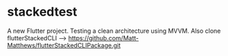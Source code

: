 # stackedtest

A new Flutter project.
Testing a clean architecture using MVVM.
Also clone flutterStackedCLI --> https://github.com/Matt-Matthews/flutterStackedCLIPackage.git
